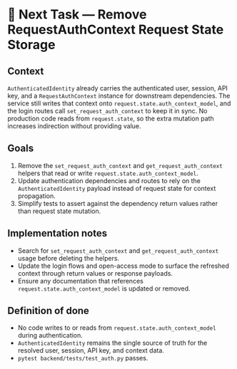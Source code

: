 # 🔄 Next Task — Remove RequestAuthContext Request State Storage

## Context
`AuthenticatedIdentity` already carries the authenticated user, session, API key, and a `RequestAuthContext` instance for downstream dependencies. The service still writes that context onto `request.state.auth_context_model`, and the login routes call `set_request_auth_context` to keep it in sync. No production code reads from `request.state`, so the extra mutation path increases indirection without providing value.

## Goals
1. Remove the `set_request_auth_context` and `get_request_auth_context` helpers that read or write `request.state.auth_context_model`.
2. Update authentication dependencies and routes to rely on the `AuthenticatedIdentity` payload instead of request state for context propagation.
3. Simplify tests to assert against the dependency return values rather than request state mutation.

## Implementation notes
- Search for `set_request_auth_context` and `get_request_auth_context` usage before deleting the helpers.
- Update the login flows and open-access mode to surface the refreshed context through return values or response payloads.
- Ensure any documentation that references `request.state.auth_context_model` is updated or removed.

## Definition of done
- No code writes to or reads from `request.state.auth_context_model` during authentication.
- `AuthenticatedIdentity` remains the single source of truth for the resolved user, session, API key, and context data.
- `pytest backend/tests/test_auth.py` passes.
